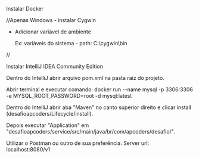 Instalar Docker

//Apenas Windows - instalar Cygwin
  - Adicionar variável de ambiente
    
    Ex: variáveis do sistema - path: C:\cygwin\bin

//

Instalar IntelliJ IDEA Community Edition

Dentro do IntelliJ abrir arquivo pom.xml na pasta raiz do projeto.

Abrir terminal e executar comando: docker run --name mysql -p 3306:3306 -e MYSQL_ROOT_PASSWORD=root -d mysql:latest

Dentro do IntelliJ abrir aba "Maven" no canto superior direito e clicar install (desafioapcoders/Lifecycle/install).

Depois executar "Application" em "desafioapcoders/service/src/main/java/br/com/apcoders/desafio/".

Utilizar o Postman ou outro de sua preferência. Server url: localhost:8080/v1
